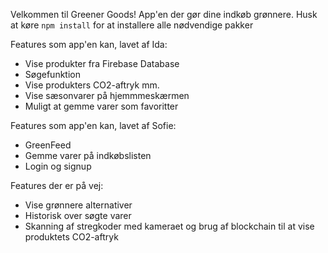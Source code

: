 Velkommen til Greener Goods! App'en der gør dine indkøb grønnere.
Husk at køre `npm install` for at installere alle nødvendige pakker


Features som app'en kan, lavet af Ida:
- Vise produkter fra Firebase Database
- Søgefunktion
- Vise produkters CO2-aftryk mm. 
- Vise sæsonvarer på hjemmmeskærmen
- Muligt at gemme varer som favoritter

Features som app'en kan, lavet af Sofie:
- GreenFeed
- Gemme varer på indkøbslisten
- Login og signup


Features der er på vej:
- Vise grønnere alternativer
- Historisk over søgte varer 
- Skanning af stregkoder med kameraet og brug af blockchain til at vise produktets CO2-aftryk